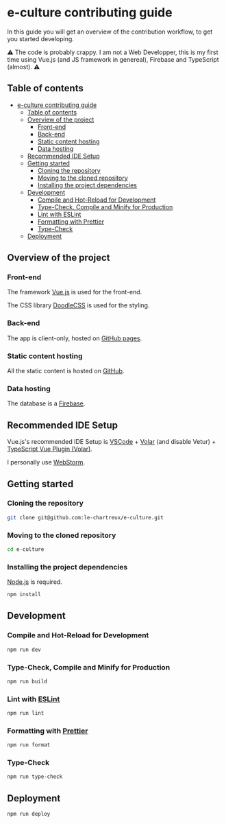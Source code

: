 # e-culture contributing guide

In this guide you will get an overview of the contribution workflow, to get you started developing.

⚠️ The code is probably crappy. I am not a Web Developper, this is my first time using Vue.js (and JS framework in genereal), Firebase and TypeScript (almost). ⚠️

## Table of contents

<!-- TOC -->
* [e-culture contributing guide](#e-culture-contributing-guide)
  * [Table of contents](#table-of-contents)
  * [Overview of the project](#overview-of-the-project)
    * [Front-end](#front-end)
    * [Back-end](#back-end)
    * [Static content hosting](#static-content-hosting)
    * [Data hosting](#data-hosting)
  * [Recommended IDE Setup](#recommended-ide-setup)
  * [Getting started](#getting-started)
    * [Cloning the repository](#cloning-the-repository)
    * [Moving to the cloned repository](#moving-to-the-cloned-repository)
    * [Installing the project dependencies](#installing-the-project-dependencies)
  * [Development](#development)
    * [Compile and Hot-Reload for Development](#compile-and-hot-reload-for-development)
    * [Type-Check, Compile and Minify for Production](#type-check-compile-and-minify-for-production)
    * [Lint with ESLint](#lint-with-eslint)
    * [Formatting with Prettier](#formatting-with-prettier)
    * [Type-Check](#type-check)
  * [Deployment](#deployment)
<!-- TOC -->

## Overview of the project

### Front-end

The framework [Vue.js](https://vuejs.org/) is used for the front-end.

The CSS library [DoodleCSS](https://chr15m.github.io/DoodleCSS/) is used for the styling.

### Back-end

The app is client-only, hosted on [GitHub pages](https://pages.github.com/).

### Static content hosting

All the static content is hosted on [GitHub](https://github.com/).

### Data hosting

The database is a [Firebase](https://firebase.google.com/).

## Recommended IDE Setup

Vue.js's recommended IDE Setup is [VSCode](https://code.visualstudio.com/) + [Volar](https://marketplace.visualstudio.com/items?itemName=Vue.volar) (and disable Vetur) + [TypeScript Vue Plugin (Volar)](https://marketplace.visualstudio.com/items?itemName=Vue.vscode-typescript-vue-plugin).

I personally use [WebStorm](https://www.jetbrains.com/webstorm/).

## Getting started

### Cloning the repository

```sh
git clone git@github.com:le-chartreux/e-culture.git
```

### Moving to the cloned repository

```sh
cd e-culture
```

### Installing the project dependencies

[Node.js](https://nodejs.org/en) is required.

```sh
npm install
```

## Development

### Compile and Hot-Reload for Development

```sh
npm run dev
```

### Type-Check, Compile and Minify for Production

```sh
npm run build
```

### Lint with [ESLint](https://eslint.org/)

```sh
npm run lint
```

### Formatting with [Prettier](https://prettier.io/)

```sh
npm run format
```

### Type-Check

```sh
npm run type-check
```

## Deployment

```sh
npm run deploy
```

